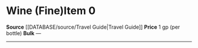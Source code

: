 ﻿---
id: '1769'
item_category: Trade Goods
level: '0'
name: Wine (Fine)
price: 1 gp (per bottle)
rarity: Common
source: '[[DATABASE/source/Travel Guide|Travel Guide]]'
type: Item

---
# Wine (Fine)<span class="item-type">Item 0</span>

**Source** [[DATABASE/source/Travel Guide|Travel Guide]]
**Price** 1 gp (per bottle)
**Bulk** —

---